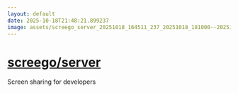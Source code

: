```yaml
---
layout: default
date: 2025-10-18T21:48:21.899237
image: assets/screego_server_20251018_164511_237_20251018_181000--20251018T201000939--cropped.png
---
```


# [screego/server](https://github.com/screego/server/)

Screen sharing for developers
